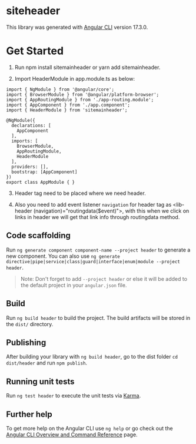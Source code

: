 # siteheader

This library was generated with [Angular CLI](https://github.com/angular/angular-cli) version 17.3.0.

# Get Started  

1. Run npm install sitemainheader or yarn add sitemainheader.

2. Import HeaderModule in app.module.ts as below:

```
import { NgModule } from '@angular/core';
import { BrowserModule } from '@angular/platform-browser';
import { AppRoutingModule } from './app-routing.module';
import { AppComponent } from './app.component';
import { HeaderModule } from 'sitemainheader';

@NgModule({
  declarations: [
    AppComponent
  ],
  imports: [
    BrowserModule,
    AppRoutingModule,
    HeaderModule
  ],
  providers: [],
  bootstrap: [AppComponent]
})
export class AppModule { }

```

3. Header tag <lib-header></lib-header> need to be placed where we need header.

4. Also you need to add event listener `navigation` for header tag as <lib-header (navigation)="routingdata($event)"></lib-header>, with this when we click on links in header we will get that link info through routingdata method.


## Code scaffolding

Run `ng generate component component-name --project header` to generate a new component. You can also use `ng generate directive|pipe|service|class|guard|interface|enum|module --project header`.
> Note: Don't forget to add `--project header` or else it will be added to the default project in your `angular.json` file. 

## Build

Run `ng build header` to build the project. The build artifacts will be stored in the `dist/` directory.

## Publishing

After building your library with `ng build header`, go to the dist folder `cd dist/header` and run `npm publish`.

## Running unit tests

Run `ng test header` to execute the unit tests via [Karma](https://karma-runner.github.io).

## Further help

To get more help on the Angular CLI use `ng help` or go check out the [Angular CLI Overview and Command Reference](https://angular.io/cli) page.
